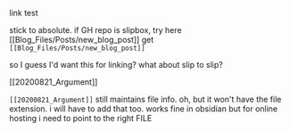 link test

stick to absolute. if GH repo is slipbox, try here
[[Blog_Files/Posts/new_blog_post]]
get `[[Blog_Files/Posts/new_blog_post]]`

so I guess I'd want this for linking? what about slip to slip?

[[20200821_Argument]]

`[[20200821_Argument]]` still maintains file info. oh, but it won't have the file extension. i will have to add that too. works fine in obsidian but for online hosting i need to point to the right FILE